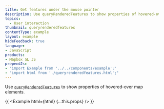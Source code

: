 ```yaml
---
title: Get features under the mouse pointer
description: Use queryRenderedFeatures to show properties of hovered-over map elements.
topics:
  - User interaction
thumbnail: queryrenderedfeatures
contentType: example
layout: example
hideFeedback: true
language:
- JavaScript
products:
- Mapbox GL JS
prependJs:
- "import Example from '../../components/example';"
- "import html from './queryrenderedfeatures.html';"
---
```


Use [`queryRenderedFeatures`](https://maplibre.org/maplibre-gl-js-docs/api/map/#map#queryrenderedfeatures) to show properties of hovered-over map elements.

{{ <Example html={html} {...this.props} /> }}
